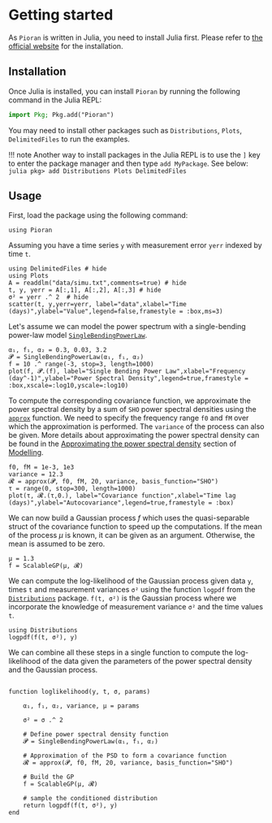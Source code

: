 # Getting started

As `Pioran` is written in Julia, you need to install Julia first. Please refer to [the official website](https://julialang.org/downloads/) for the installation.

## Installation

Once Julia is installed, you can install `Pioran` by running the following command in the Julia REPL:

```julia
import Pkg; Pkg.add("Pioran")
```

You may need to install other packages such as `Distributions`, `Plots`, `DelimitedFiles` to run the examples.

!!! note
    Another way to install packages in the Julia REPL is to use the `]` key to enter the package manager and then type `add MyPackage`. See below:
    ```julia
    pkg> add Distributions Plots DelimitedFiles
    ```

## Usage

First, load the package using the following command:

```@example getting_started
using Pioran
```

Assuming you have a time series `y`  with measurement error `yerr` indexed by time `t`.

```@example getting_started
using DelimitedFiles # hide
using Plots
A = readdlm("data/simu.txt",comments=true) # hide
t, y, yerr = A[:,1], A[:,2], A[:,3] # hide
σ² = yerr .^ 2  # hide
scatter(t, y,yerr=yerr, label="data",xlabel="Time (days)",ylabel="Value",legend=false,framestyle = :box,ms=3)
```

Let's assume we can model the power spectrum with a single-bending power-law model [`SingleBendingPowerLaw`](@ref).

```@example getting_started
α₁, f₁, α₂ = 0.3, 0.03, 3.2
𝓟 = SingleBendingPowerLaw(α₁, f₁, α₂)
f = 10 .^ range(-3, stop=3, length=1000)
plot(f, 𝓟.(f), label="Single Bending Power Law",xlabel="Frequency (day^-1)",ylabel="Power Spectral Density",legend=true,framestyle = :box,xscale=:log10,yscale=:log10)
```
To compute the corresponding covariance function, we approximate the power spectral density by a sum of `SHO` power spectral densities using the [`approx`](@ref) function. We need to specify the frequency range `f0` and `fM` over which the approximation is performed. The `variance` of the process can also be given. More details about approximating the power spectral density can be found in the [Approximating the power spectral density](@ref) section of [Modelling](@ref).

```@example getting_started
f0, fM = 1e-3, 1e3
variance = 12.3
𝓡 = approx(𝓟, f0, fM, 20, variance, basis_function="SHO")
τ = range(0, stop=300, length=1000)
plot(τ, 𝓡.(τ,0.), label="Covariance function",xlabel="Time lag (days)",ylabel="Autocovariance",legend=true,framestyle = :box)
```

We can now build a Gaussian process $f$ which uses the quasi-separable struct of the covariance function to speed up the computations. If the mean of the process $\mu$ is known, it can be given as an argument. Otherwise, the mean is assumed to be zero.

```@example getting_started
μ = 1.3
f = ScalableGP(μ, 𝓡)
```

We can compute the log-likelihood of the Gaussian process given data `y`, times `t` and measurement variances `σ²` using the function `logpdf` from the [`Distributions`](https://juliastats.org/Distributions.jl/stable/) package. `f(t, σ²)` is the Gaussian process where we incorporate the knowledge of measurement variance `σ²` and the time values `t`.
```@example getting_started
using Distributions
logpdf(f(t, σ²), y)
```

We can combine all these steps in a single function to compute the log-likelihood of the data given the parameters of the power spectral density and the Gaussian process.

```@example getting_started

function loglikelihood(y, t, σ, params)

    α₁, f₁, α₂, variance, μ = params

    σ² = σ .^ 2

    # Define power spectral density function
    𝓟 = SingleBendingPowerLaw(α₁, f₁, α₂)

    # Approximation of the PSD to form a covariance function
    𝓡 = approx(𝓟, f0, fM, 20, variance, basis_function="SHO")

    # Build the GP
    f = ScalableGP(μ, 𝓡)

    # sample the conditioned distribution
    return logpdf(f(t, σ²), y)
end
```
